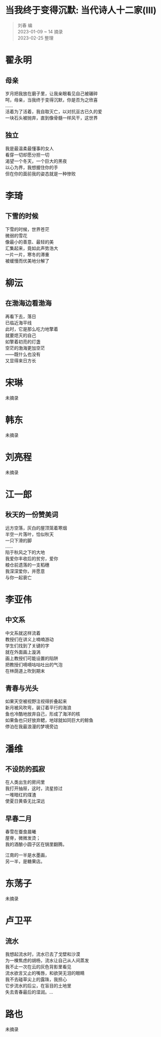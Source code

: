 # 当我终于变得沉默: 当代诗人十二家(III)
> 刘春 编  
> 2023-01-09 ~ 14 摘录  
> 2023-02-25 整理


# 翟永明

## 母亲
岁月把我放在磨子里，让我亲眼看见自己被碾碎  
呵，母亲，当我终于变得沉默，你是否为之欣喜  
......  
活着为了活着，我自取灭亡，以对抗亘古已久的爱  
一块石头被抛弃，直到像骨髓一样风干，这世界  

## 独立
我是最温柔最懂事的女人  
看穿一切却愿分担一切  
渴望一个冬天，一个巨大的黑夜  
以心为界，我想握住你的手  
但在你的面前我的姿态就是一种惨败  

# 李琦

## 下雪的时候
下雪的时候，世界苍茫  
微弱的雪花  
像最小的善意、最轻的美  
汇集起来，竟如此声势浩大  
一片一片，寒冬的滞重  
被缓慢而优美地分解了  

# 柳沄

## 在渤海边看渤海
再看下去，落日  
已临近海平线  
此时，它是那么吃力地擎着  
就要熄灭的自己  
如擎着初亮的灯盏  
空茫的渤海更加空茫  
——既什么也没有  
又显得来日方长  

# 宋琳

未摘录

# 韩东

未摘录

# 刘亮程

未摘录

# 江一郎

## 秋天的一份赞美词
远方空落，灰白的屋顶笼着寒烟  
半空一片落叶，恰似秋天  
一只下滑的脚  
......  
陷于秋风之下的大地  
我爱你丰收后的贫穷，爱你  
粮仓前遗落的一支稻穗  
我深深爱你，并愿意  
与你一起衰亡  

# 李亚伟

## 中文系
中文系就这样流着  
教授们在讲义上喃喃游动  
学生们找到了关键的字  
就在外面画上漩涡  
画上教授们可能设置的陷阱  
把教授们嘀嘀咕咕吐出的气泡  
在林荫道上吹到期末  

## 青春与光头
如果天空被视野注视得折叠起来  
新月被风吹弯，装订着平行的海浪  
鱼也冷酷地放弃自己，形成了海洋的核  
如果鱼也只好放弃鳃，地球就如同巨大的鲸鱼  
停泊在我最浪漫的梦境旁边  

# 潘维

## 不设防的孤寂
在人类出生的房间里  
我打开抽屉，这时，流星掠过  
一堆暗红的煤渣  
使夏日黄昏无比深远  

## 早春二月
春雪在蚕食晨曦  
屋脊，微微发烫；  
我的酒酿小圆子区在锅里翻腾。  

江南的一半是水墨画，  
另一半，是糖果店。  

# 东荡子

未摘录

# 卢卫平

## 流水
我想起流水时，流水已去了戈壁和沙漠  
为一棵焦虑的胡杨，流水让自己从人间蒸发  
我不止一次在云的灰色背影里看见  
流水欲言又止的嘴唇，和欲哭无泪的眼睛  
我不去碰草尖上的露珠，我担心  
它步流水的后尘，在盲目的土地里  
失去青春最后的湿润。...  

# 路也

未摘录
